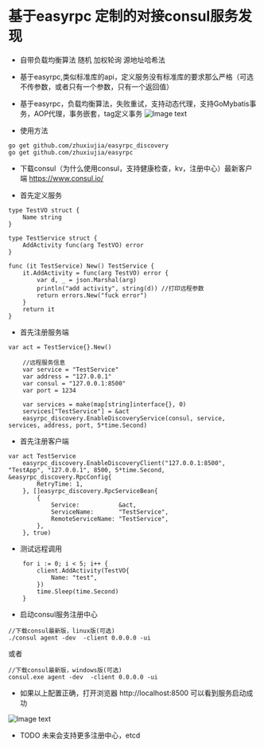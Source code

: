 
# 基于easyrpc 定制的对接consul服务发现
* 自带负载均衡算法 随机 加权轮询 源地址哈希法
* 基于easyrpc,类似标准库的api，定义服务没有标准库的要求那么严格（可选不传参数，或者只有一个参数，只有一个返回值）
* 基于easyrpc，负载均衡算法，失败重试，支持动态代理，支持GoMybatis事务，AOP代理，事务嵌套，tag定义事务
![Image text](https://zhuxiujia.github.io/gomybatis.io/assets/easy_consul.png)


* 使用方法
```
go get github.com/zhuxiujia/easyrpc_discovery
go get github.com/zhuxiujia/easyrpc
```
* 下载consul（为什么使用consul，支持健康检查，kv，注册中心）最新客户端 https://www.consul.io/

* 首先定义服务
```
type TestVO struct {
	Name string
}

type TestService struct {
	AddActivity func(arg TestVO) error
}

func (it TestService) New() TestService {
	it.AddActivity = func(arg TestVO) error {
		var d, _ = json.Marshal(arg)
		println("add activity", string(d)) //打印远程参数
		return errors.New("fuck error")
	}
	return it
}
```

* 首先注册服务端
```
var act = TestService{}.New()

	//远程服务信息
	var service = "TestService"
	var address = "127.0.0.1"
	var consul = "127.0.0.1:8500"
	var port = 1234

	var services = make(map[string]interface{}, 0)
	services["TestService"] = &act
	easyrpc_discovery.EnableDiscoveryService(consul, service, services, address, port, 5*time.Second)

```

* 首先注册客户端
```
var act TestService
	easyrpc_discovery.EnableDiscoveryClient("127.0.0.1:8500", "TestApp", "127.0.0.1", 8500, 5*time.Second, &easyrpc_discovery.RpcConfig{
		RetryTime: 1,
	}, []easyrpc_discovery.RpcServiceBean{
		{
			Service:           &act,
			ServiceName:       "TestService",
			RemoteServiceName: "TestService",
		},
	}, true)

```
* 测试远程调用
```
    for i := 0; i < 5; i++ {
		client.AddActivity(TestVO{
			Name: "test",
		})
		time.Sleep(time.Second)
	}
```
* 启动consul服务注册中心
```
//下载consul最新版，linux版(可选)
./consul agent -dev  -client 0.0.0.0 -ui  
```
或者
```
//下载consul最新版，windows版(可选)
consul.exe agent -dev  -client 0.0.0.0 -ui
```
* 如果以上配置正确，打开浏览器 http://localhost:8500 可以看到服务启动成功


![Image text](https://zhuxiujia.github.io/gomybatis.io/assets/consul_admin.png)

* TODO 
未来会支持更多注册中心，etcd
